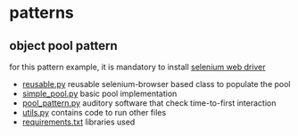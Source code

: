 # patterns

## object pool pattern

for this pattern example, it is mandatory to install [selenium web driver](https://selenium-python.readthedocs.io/installation.html)

- [reusable.py](object_pool/reusable.py) reusable selenium-browser based class to populate the pool
- [simple_pool.py](object_pool/simple_pool.py) basic pool implementation
- [pool_pattern.py](object_pool/pool_pattern.py) auditory software that check time-to-first interaction
- [utils.py](object_pool/utils.py) contains code to run other files
- [requirements.txt](object_pool/requirements.txt) libraries used
